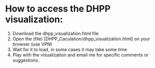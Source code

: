 # How to access the DHPP visualization:
1. Download the dhpp_visualization.html file
2. Open the (file) [DHPP_Caculation/dhpp_visualization.html] on your browser (use VPN)
3. Wait for it to load, in some cases it may take some time
4. Play with the visualization and email me for specific comments or suggestions. 
